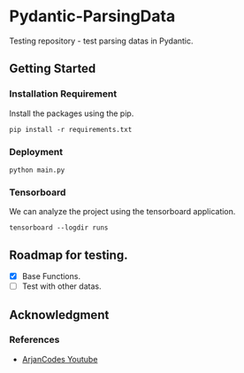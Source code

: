 # Pydantic-ParsingData
Testing repository - test parsing datas in Pydantic.

## Getting Started
### Installation Requirement
Install the packages using the pip.
```shell
pip install -r requirements.txt
```
### Deployment
```shell
python main.py
```
### Tensorboard
We can analyze the project using the tensorboard application.
```shell
tensorboard --logdir runs
```

## Roadmap for testing.

- [x] Base Functions.
- [ ] Test with other datas.

## Acknowledgment

### References

 - [ArjanCodes Youtube](https://www.youtube.com/watch?v=Vj-iU-8_xLs&ab_channel=ArjanCodes)